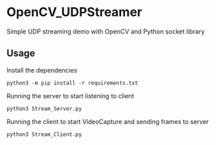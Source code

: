 # OpenCV_UDPStreamer
Simple UDP streaming demo with OpenCV and Python socket library

## Usage
Install the dependencies
```
python3 -m pip install -r requirements.txt
```

Running the server to start listening to client
```
python3 Stream_Server.py
```

Running the client to start VideoCapture and sending frames to server
```
python3 Stream_Client.py
```
